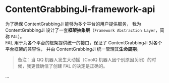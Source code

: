 # ContentGrabbingJi-framework-api #
为了确保 ContentGrabbingJi 能够为多个平台的用户提供服务，
我为 ContentGrabbingJi 设计了一套**框架抽象层**（`Framework Abstraction Layer`，简称 `FAL`）。  
FAL 用于为各个平台的框架提供统一的接口，保证了 ContentGrabbingJi 对各个平台框架的兼容性，
并由 ContentGrabbingJi 统一管理其**生命周期**。  
> 备注：当 QQ 机器人发生大动摇（CoolQ 机器人因个别原因关闭）的时候，我更佳确信了创建 FAL 的决定是正确的。

...
